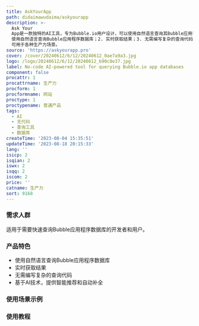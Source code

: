 ```yaml
---
title: AskYourApp
path: didaimawudaima/askyourapp
description: >-
  Ask Your
  App是一款独特的AI工具，专为Bubble.io用户设计，可以使用自然语言查询其Bubble应用程序数据库。释放无代码开发的全部潜力，即时直观地访问您的数据。主要功能包括：1.
  使用自然语言查询Bubble应用程序数据库；2. 实时获取结果；3. 无需编写复杂的查询代码；4. 基于AI技术，提供智能推荐和自动补全；5.
  可用于各种生产力场景。
source: 'https://askyourapp.pro'
cover: /cover/20240612/6/12/20240612_0ae7a9a3.jpg
logo: /logo/20240612/6/12/20240612_b90c8e37.jpg
label: No-code AI-powered tool for querying Bubble.io app databases
component: false
procattr: 1
procattrname: 生产力
procform: 1
procformname: 网站
proctype: 1
proctypename: 普通产品
tags:
  - AI
  - 无代码
  - 查询工具
  - 数据库
createTime: '2023-08-04 15:35:51'
updateTime: '2023-08-18 20:15:33'
lang: ''
isicp: 2
isqian: 2
iswx: 2
isqq: 2
iscom: 2
price: ''
catname: 生产力
sort: 9168
---
```




### 需求人群
适用于需要快速查询Bubble应用程序数据库的开发者和用户。

### 产品特色
- 使用自然语言查询Bubble应用程序数据库
- 实时获取结果
- 无需编写复杂的查询代码
- 基于AI技术，提供智能推荐和自动补全

### 使用场景示例


### 使用教程


  
